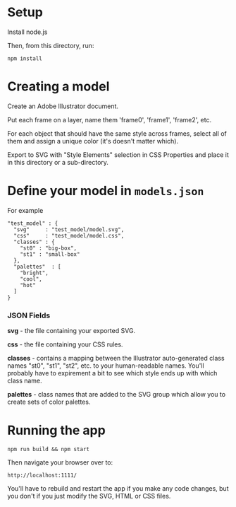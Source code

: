 
# Setup

Install node.js

Then, from this directory, run:

    npm install


# Creating a model

Create an Adobe Illustrator document.

Put each frame on a layer, name them 'frame0', 'frame1', 'frame2', etc.

For each object that should have the same style across frames, select all of them and assign a unique color (it's doesn't matter which).

Export to SVG with "Style Elements" selection in CSS Properties and place it in this directory or a sub-directory.


# Define your model in `models.json`

For example

    "test_model" : {
      "svg"     : "test_model/model.svg",
      "css"     : "test_model/model.css",
      "classes" : {
        "st0" : "big-box",
        "st1" : "small-box"
      },
      "palettes"  : [
        "bright",
        "cool",
        "hot"
      ]
    }

### JSON Fields

  **svg** - the file containing your exported SVG.

  **css** - the file containing your CSS rules.

  **classes** - contains a mapping between the Illustrator auto-generated class names "st0", "st1", "st2", etc. to your human-readable names. You'll probably have to expirement a bit to see which style ends up with which class name.

  **palettes** - class names that are added to the SVG group which allow you to create sets of color palettes.


# Running the app

    npm run build && npm start

Then navigate your browser over to:

    http://localhost:1111/

You'll have to rebuild and restart the app if you make any code changes, but you don't if you just modify the SVG, HTML or CSS files.